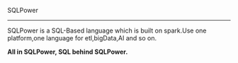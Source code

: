 SQLPower
___
SQLPower is a SQL-Based language which is built on spark.Use one platform,one language for etl,bigData,AI and so on.


**All in SQLPower, SQL behind SQLPower.**